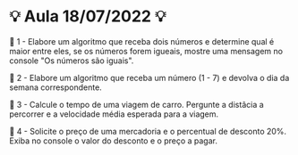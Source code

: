 # :bulb: Aula 18/07/2022 :bulb:


:pushpin: 1 - Elabore um algoritmo que receba dois números e determine qual é maior entre eles, se os números forem igueais, mostre uma mensagem no console "Os números são iguais".


:pushpin: 2 - Elabore um algoritmo que receba um número (1 - 7) e devolva o dia da semana correspondente.

:pushpin: 3 - Calcule o tempo de uma viagem de carro. Pergunte a distâcia a percorrer e a velocidade média esperada para a viagem.

:pushpin: 4 - Solicite o preço de uma mercadoria e o percentual de desconto 20%. Exiba no console o valor do desconto e o preço a pagar.